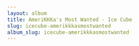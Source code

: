 ```yaml
---
layout: album
title: AmeriKKKa's Most Wanted - Ice Cube
slug: icecube-amerikkkasmostwanted
album_slug: icecube-amerikkkasmostwanted
---
```

